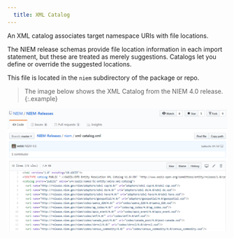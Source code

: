 ```yaml
---
  title: XML Catalog
---
```


An XML catalog associates target namespace URIs with file locations.

The NIEM release schemas provide file location information in each import statement, but these are treated as merely suggestions.  Catalogs let you define or override the suggested locations.

This file is located in the `niem` subdirectory of the package or repo.

> The image below shows the XML Catalog from the NIEM 4.0 release.
{:.example}

![XML catalog](xml-catalog.png)
